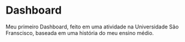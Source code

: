 # Dashboard
 Meu primeiro Dashboard, feito em uma atividade na Universidade São Franscisco, baseada em uma história do meu ensino médio.
